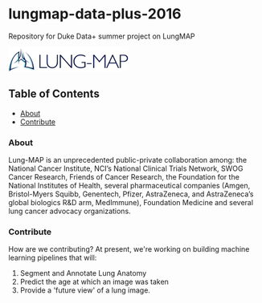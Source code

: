 # lungmap-data-plus-2016
Repository for Duke Data+ summer project on LungMAP

![mail](images/lungmap.png)


## Table of Contents
- [About](#about)
- [Contribute](#contribute)


### About
Lung-MAP is an unprecedented public-private collaboration among: the National Cancer Institute, NCI’s National Clinical Trials Network, SWOG Cancer Research, Friends of Cancer Research, the Foundation for the National Institutes of Health, several pharmaceutical companies (Amgen, Bristol-Myers Squibb, Genentech, Pfizer, AstraZeneca, and AstraZeneca’s global biologics R&D arm, MedImmune), Foundation Medicine and several lung cancer advocacy organizations.

### Contribute
How are we contributing? At present, we're working on building machine learning pipelines that will:
1. Segment and Annotate Lung Anatomy
2. Predict the age at which an image was taken
3. Provide a 'future view' of a lung image.
